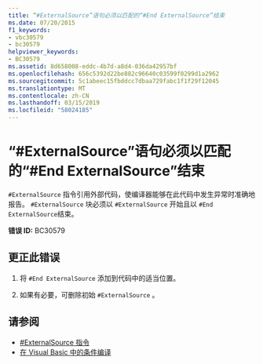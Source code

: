 ```yaml
---
title: “#ExternalSource”语句必须以匹配的“#End ExternalSource”结束
ms.date: 07/20/2015
f1_keywords:
- vbc30579
- bc30579
helpviewer_keywords:
- BC30579
ms.assetid: 8d658008-eddc-4b7d-a8d4-036da42957bf
ms.openlocfilehash: 656c5392d22be882c96640c03599f0299d1a2962
ms.sourcegitcommit: 5c1abeec15fbddcc7dbaa729fabc1f1f29f12045
ms.translationtype: MT
ms.contentlocale: zh-CN
ms.lasthandoff: 03/15/2019
ms.locfileid: "58024185"
---
```

# <a name="externalsource-statement-must-end-with-a-matching-end-externalsource"></a>“#ExternalSource”语句必须以匹配的“#End ExternalSource”结束
`#ExternalSource` 指令引用外部代码，使编译器能够在此代码中发生异常时准确地报告。 `#ExternalSource` 块必须以 `#ExternalSource` 开始且以 `#End ExternalSource`结束。  
  
 **错误 ID:** BC30579  
  
## <a name="to-correct-this-error"></a>更正此错误  
  
1.  将 `#End ExternalSource` 添加到代码中的适当位置。  
  
2.  如果有必要，可删除初始 `#ExternalSource` 。  
  
## <a name="see-also"></a>请参阅

- [#ExternalSource 指令](../../visual-basic/language-reference/directives/externalsource-directive.md)
- [在 Visual Basic 中的条件编译](~/docs/visual-basic/programming-guide/program-structure/conditional-compilation.md)
